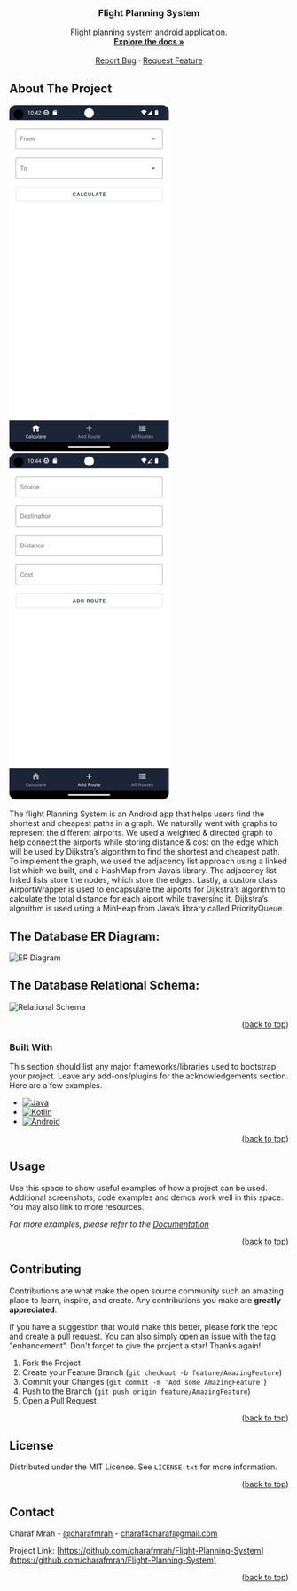 <br />
<div align="center">
<h3 align="center">Flight Planning System</h3>

  <p align="center">
    Flight planning system android application.
    <br />
    <a href="https://github.com/charafmrah/Flight-Planning-System"><strong>Explore the docs »</strong></a>
    <br />
    <br />
    <a href="https://github.com/charafmrah/Flight-Planning-System/issues">Report Bug</a>
    ·
    <a href="https://github.com/charafmrah/Flight-Planning-System/issues">Request Feature</a>
  </p>
</div>



<!-- ABOUT THE PROJECT -->
## About The Project

![Flight planning system Screen Shot][product-screenshot-1]   ![Flight planning system Screen Shot][product-screenshot-2]

The flight Planning System is an Android app that helps users find the shortest and cheapest paths in a graph. We naturally went with graphs to represent the different airports. We used a weighted & directed graph to help connect the airports while storing distance & cost on the edge which will be used by Dijkstra’s algorithm to find the shortest and cheapest path. To implement the graph, we used the adjacency list approach using a linked list which we built, and a HashMap from Java’s library. The adjacency list linked lists store the nodes, which store the edges. Lastly, a custom class AirportWrapper is used to encapsulate the aiports for Dijkstra’s algorithm to calculate the total distance for each aiport while traversing it. Dijkstra’s algorithm is used using a MinHeap from Java’s library called PriorityQueue.

## The Database ER Diagram:
![ER Diagram](https://user-images.githubusercontent.com/20629020/147767137-4bef7af5-e1e7-4043-8ef0-3c65b28094ac.png)

## The Database Relational Schema:
![Relational Schema](https://user-images.githubusercontent.com/20629020/143615801-b5a6918f-ad13-4423-9893-9c1b2541c7fe.png)

<p align="right">(<a href="#readme-top">back to top</a>)</p>



### Built With

This section should list any major frameworks/libraries used to bootstrap your project. Leave any add-ons/plugins for the acknowledgements section. Here are a few examples.

* [![Java][java]][java-url]
* [![Kotlin][kotlin]][kotlin-url]
* [![Android][android]][android-url]


<p align="right">(<a href="#readme-top">back to top</a>)</p>




<!-- USAGE EXAMPLES -->
## Usage

Use this space to show useful examples of how a project can be used. Additional screenshots, code examples and demos work well in this space. You may also link to more resources.

_For more examples, please refer to the [Documentation](https://example.com)_

<p align="right">(<a href="#readme-top">back to top</a>)</p>



<!-- CONTRIBUTING -->
## Contributing

Contributions are what make the open source community such an amazing place to learn, inspire, and create. Any contributions you make are **greatly appreciated**.

If you have a suggestion that would make this better, please fork the repo and create a pull request. You can also simply open an issue with the tag "enhancement".
Don't forget to give the project a star! Thanks again!

1. Fork the Project
2. Create your Feature Branch (`git checkout -b feature/AmazingFeature`)
3. Commit your Changes (`git commit -m 'Add some AmazingFeature'`)
4. Push to the Branch (`git push origin feature/AmazingFeature`)
5. Open a Pull Request

<p align="right">(<a href="#readme-top">back to top</a>)</p>



<!-- LICENSE -->
## License

Distributed under the MIT License. See `LICENSE.txt` for more information.

<p align="right">(<a href="#readme-top">back to top</a>)</p>



<!-- CONTACT -->
## Contact

Charaf Mrah - [@charafmrah](https://twitter.com/charafmrah) - charaf4charaf@gmail.com 

Project Link: [https://github.com/charafmrah/Flight-Planning-System](https://github.com/charafmrah/Flight-Planning-System)

<p align="right">(<a href="#readme-top">back to top</a>)</p>



<!-- MARKDOWN LINKS & IMAGES -->
<!-- https://www.markdownguide.org/basic-syntax/#reference-style-links -->
[product-screenshot-1]: Screenshot_1.png
[product-screenshot-2]: Screenshot_2.png
[java]: https://img.shields.io/badge/-Java-black.svg?style=for-the-badge&logo=Java&colorB=555
[java-url]: https://www.java.com/
[kotlin]: https://img.shields.io/badge/-Kotlin-black.svg?style=for-the-badge&logo=kotlin&colorB=555
[kotlin-url]: https://kotlinlang.org/
[android]: https://img.shields.io/badge/-Android-black.svg?style=for-the-badge&logo=android&colorB=555
[android-url]: https://developer.android.com/
